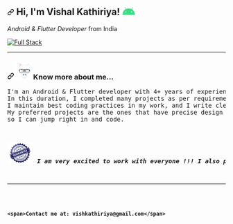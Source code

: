 <article itemprop="text"><h1 dir="auto"><a  class="anchor" aria-hidden="true" href="#-hi-im-vishal-kathiriya-"><svg class="octicon octicon-link" viewBox="0 0 16 16" version="1.1" width="16" height="16" aria-hidden="true"><path fill-rule="evenodd" d="M7.775 3.275a.75.75 0 001.06 1.06l1.25-1.25a2 2 0 112.83 2.83l-2.5 2.5a2 2 0 01-2.83 0 .75.75 0 00-1.06 1.06 3.5 3.5 0 004.95 0l2.5-2.5a3.5 3.5 0 00-4.95-4.95l-1.25 1.25zm-4.69 9.64a2 2 0 010-2.83l2.5-2.5a2 2 0 012.83 0 .75.75 0 001.06-1.06 3.5 3.5 0 00-4.95 0l-2.5 2.5a3.5 3.5 0 004.95 4.95l1.25-1.25a.75.75 0 00-1.06-1.06l-1.25 1.25a2 2 0 01-2.83 0z"></path></svg></a> Hi, I'm Vishal Kathiriya! <a target="_blank" rel="noopener noreferrer" href="https://raw.githubusercontent.com/Vishkathiriya/Vishkathiriya/main/profile/android.gif"><img alt="madcat" src="https://raw.githubusercontent.com/Vishkathiriya/Vishkathiriya/main/profile/android.gif" width="30" data-canonical-src="https://raw.githubusercontent.com/Vishkathiriya/Vishkathiriya/main/profile/android.gif" style="max-width: 100%;"></a></h1>
<p dir="auto">
    <em>Android & Flutter Developer</em> from India
</p>
<p><a target="_blank" rel="noopener noreferrer" href="https://camo.githubusercontent.com/abead33d28a3fc399e90193335290ef5377f39a71ea07e6c22b049505a248f25/68747470733a2f2f7265732e636c6f7564696e6172792e636f6d2f6d69686f76696c2f696d6167652f75706c6f61642f76313539363336363032382f416c6c537461636b5f6b38687473612e706e67"><img alt="Full Stack" src="https://camo.githubusercontent.com/abead33d28a3fc399e90193335290ef5377f39a71ea07e6c22b049505a248f25/68747470733a2f2f7265732e636c6f7564696e6172792e636f6d2f6d69686f76696c2f696d6167652f75706c6f61642f76313539363336363032382f416c6c537461636b5f6b38687473612e706e67" data-canonical-src="https://res.cloudinary.com/mihovil/image/upload/v1596366028/AllStack_k8htsa.png" style="max-width: 100%;"></a></p>
<hr>
<h3 dir="auto"><a id="user-content--a-little-more-about-me" class="anchor" aria-hidden="true" href="#-a-little-more-about-me"><svg class="octicon octicon-link" viewBox="0 0 16 16" version="1.1" width="16" height="16" aria-hidden="true"><path fill-rule="evenodd" d="M7.775 3.275a.75.75 0 001.06 1.06l1.25-1.25a2 2 0 112.83 2.83l-2.5 2.5a2 2 0 01-2.83 0 .75.75 0 00-1.06 1.06 3.5 3.5 0 004.95 0l2.5-2.5a3.5 3.5 0 00-4.95-4.95l-1.25 1.25zm-4.69 9.64a2 2 0 010-2.83l2.5-2.5a2 2 0 012.83 0 .75.75 0 001.06-1.06 3.5 3.5 0 00-4.95 0l-2.5 2.5a3.5 3.5 0 004.95 4.95l1.25-1.25a.75.75 0 00-1.06-1.06l-1.25 1.25a2 2 0 01-2.83 0z"></path></svg></a><a target="_blank" rel="noopener noreferrer" href="https://raw.githubusercontent.com/Vishkathiriya/Vishkathiriya/main/profile/know.gif"><img src="https://raw.githubusercontent.com/Vishkathiriya/Vishkathiriya/main/profile/know.gif" width="40" height="40" data-canonical-src="https://raw.githubusercontent.com/Vishkathiriya/Vishkathiriya/main/profile/know.gif" style="max-width: 100%;"></a> Know more about me...</h3>
<div class="highlight highlight-source-js position-relative overflow-auto"><pre><span class="pl-k">I'm an Android & Flutter developer with 4+ years of experience working on many Android & Flutter projects.<br/>In this duration, I completed many projects as per requirements.
I maintain best coding practices in my work, and I write clean and clear code.<br/>My preferred projects are the ones that have precise design specs (Figma, Adobe XD) and clear use cases,<br/>so I can jump right in and code.
</span> 

<p dir="auto"><a target="_blank" rel="noopener noreferrer" href="https://raw.githubusercontent.com/Vishkathiriya/Vishkathiriya/main/profile/guarantee.gif"><img alt="Hug" src="https://raw.githubusercontent.com/Vishkathiriya/Vishkathiriya/main/profile/guarantee.gif" width="60" data-canonical-src="https://raw.githubusercontent.com/Vishkathiriya/Vishkathiriya/main/profile/guarantee.gif" style="max-width: 100%;"></a> <em><b>I am very excited to work with everyone !!! I also provide UX/UI feedback along the way. I usually set up a continuous integration/deployment flow (CI/CD) so that you get instant access to the app's progress and we can iterate fast and efficiently. </em></p>
<hr>

    <span>Contact me at: vishkathiriya@gmail.com</span>

</article>
